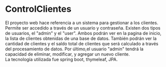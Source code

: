 # ControlClientes


El proyecto web hace referencia a un sistema para gestionar a los clientes. Permite ser accedido a través de un usuario y contraseña. Existen dos tipos de usuarios, el 
"admin" y el "user". Ambos podrán ver en la pagina de inicio, la lista de clientes obtenidas de una base de datos. También podrán ver la cantidad de clientes y el saldo 
total de clientes que será calculado a través del procesamiento de datos. Por último,el  usuario "admin" tendrá la capacidad de eliminar, modificar, y agregar un nuevo
cliente.   
 La tecnología utilizada fue spring boot, thymeleaf, JPA.
